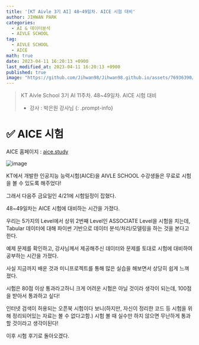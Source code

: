 ```yaml
---
title: '[KT Aivle 3기 AI] 48~49일차. AICE 시험 대비'
author: JIHWAN PARK
categories:
  - AI & 데이터분석
  - AIVLE SCHOOL
tag:
  - AIVLE SCHOOL
  - AICE
math: true
date: 2023-04-11 16:20:13 +0900
last_modified_at: 2023-04-11 16:20:13 +0900
published: true
image: "https://github.com/Jihwan98/Jihwan98.github.io/assets/76936390/6be11e55-36a3-4a86-8e30-d8928f732a0c"
---
```

> KT Aivle School 3기 AI 11주차. 48~49일차. AICE 시험 대비
> - 강사 : 박은원 강사님
{: .prompt-info}

# ✅ AICE 시험

AICE 홈페이지 : [aice.study](https://aice.study/)

![image](https://user-images.githubusercontent.com/76936390/231087052-94e8ba4d-e830-4f57-b881-0c7803648c75.png)


KT에서 개발한 인공지능 능력시험(AICE)을 AIVLE SCHOOL 수강생들은 무료로 시험을 볼 수 있도록 해주었다!

그래서 다음주 금요일인 4/21에 시험일정이 잡혔다.

48~49일차는 AICE 시험에 대비하는 시간을 가졌다.

우리는 5가지의 Level에서 상위 2번째 Level인 ASSOCIATE Level을 시험을 치는데, Tabular 데이터에 대해 파이썬 기반으로 데이터 분석/처리/모델링을 하는 것을 본다고한다.

예제 문제를 확인하고, 강사님께서 제공해주신 데이터와 문제를 토대로 시험에 대비하여 공부하는 시간을 가졌다.

사실 지금까지 배운 것과 미니프로젝트를 통해 많은 실습을 해보면서 상당히 쉽게 느껴졌다.

시험은 80점 이상 통과라고하니 크게 어려운 시험은 아닐 것이라 생각이 되는데, 100점을 받아서 통과하고 싶다! 

인터넷 검색이 허용되는 오픈북 시험이다 보니(하지만, 자신이 정리한 코드 등 시험을 위해 정리되어있는 자료는 볼 수 없다고함.) 시험 볼 때 실수만 하지 않으면 무난하게 통과할 것이라고 생각이된다!

이후 시험 후기로 돌아오겠다.